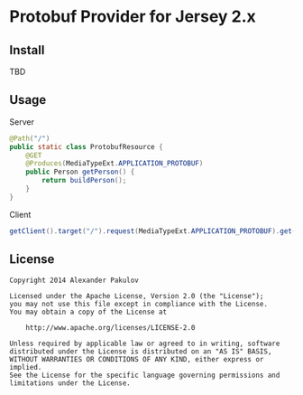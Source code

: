 Protobuf Provider for Jersey 2.x
================================

Install
-------
TBD

Usage
-----
Server
``` java
@Path("/")
public static class ProtobufResource {
    @GET
    @Produces(MediaTypeExt.APPLICATION_PROTOBUF)
    public Person getPerson() {
        return buildPerson();
    }
}
```

Client
``` java
getClient().target("/").request(MediaTypeExt.APPLICATION_PROTOBUF).get(Person.class);
```

License
-------
    Copyright 2014 Alexander Pakulov
    
    Licensed under the Apache License, Version 2.0 (the "License");
    you may not use this file except in compliance with the License.
    You may obtain a copy of the License at
    
        http://www.apache.org/licenses/LICENSE-2.0
    
    Unless required by applicable law or agreed to in writing, software
    distributed under the License is distributed on an "AS IS" BASIS,
    WITHOUT WARRANTIES OR CONDITIONS OF ANY KIND, either express or implied.
    See the License for the specific language governing permissions and
    limitations under the License.